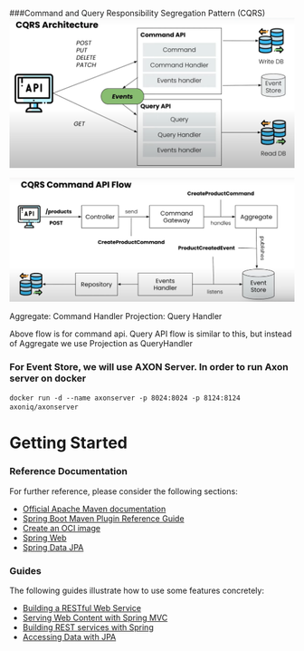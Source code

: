 
###Command and Query Responsibility Segregation Pattern (CQRS)
![img_1.png](img_1.png)

![img_2.png](img_2.png)

Aggregate: Command Handler
Projection: Query Handler

Above flow is for command api. Query API flow is similar to this, but instead of Aggregate we use Projection as QueryHandler

### For Event Store, we will use AXON Server. In order to run Axon server on docker
```
docker run -d --name axonserver -p 8024:8024 -p 8124:8124 axoniq/axonserver
```
# Getting Started

### Reference Documentation
For further reference, please consider the following sections:

* [Official Apache Maven documentation](https://maven.apache.org/guides/index.html)
* [Spring Boot Maven Plugin Reference Guide](https://docs.spring.io/spring-boot/docs/2.5.6/maven-plugin/reference/html/)
* [Create an OCI image](https://docs.spring.io/spring-boot/docs/2.5.6/maven-plugin/reference/html/#build-image)
* [Spring Web](https://docs.spring.io/spring-boot/docs/2.5.6/reference/htmlsingle/#boot-features-developing-web-applications)
* [Spring Data JPA](https://docs.spring.io/spring-boot/docs/2.5.6/reference/htmlsingle/#boot-features-jpa-and-spring-data)

### Guides
The following guides illustrate how to use some features concretely:

* [Building a RESTful Web Service](https://spring.io/guides/gs/rest-service/)
* [Serving Web Content with Spring MVC](https://spring.io/guides/gs/serving-web-content/)
* [Building REST services with Spring](https://spring.io/guides/tutorials/bookmarks/)
* [Accessing Data with JPA](https://spring.io/guides/gs/accessing-data-jpa/)


